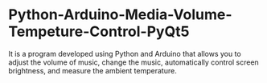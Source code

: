 # Python-Arduino-Media-Volume-Tempeture-Control-PyQt5
It is a program developed using Python and Arduino that allows you to adjust the volume of music, change the music, automatically control screen brightness, and measure the ambient temperature.
